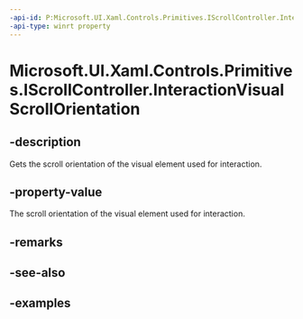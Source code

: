 ```yaml
---
-api-id: P:Microsoft.UI.Xaml.Controls.Primitives.IScrollController.InteractionVisualScrollOrientation
-api-type: winrt property
---
```


# Microsoft.UI.Xaml.Controls.Primitives.IScrollController.InteractionVisualScrollOrientation

<!--
public Windows.UI.Xaml.Controls.Orientation InteractionVisualScrollOrientation { get; }
-->

## -description

Gets the scroll orientation of the visual element used for interaction.

## -property-value

The scroll orientation of the visual element used for interaction.

## -remarks

## -see-also

## -examples

